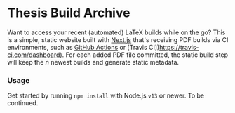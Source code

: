 # Thesis Build Archive

Want to access your recent (automated) LaTeX builds while on the go? This is a simple, static website built with [Next.js](https://nextjs.org/) that's receiving PDF builds via CI environments, such as [GitHub Actions](https://github.com/features/actions) or [Travis CI])https://travis-ci.com/dashboard). For each added PDF file committed, the static build step will keep the _n_ newest builds and generate static metadata. 

### Usage

Get started by running `npm install` with Node.js `v13` or newer. To be continued.
